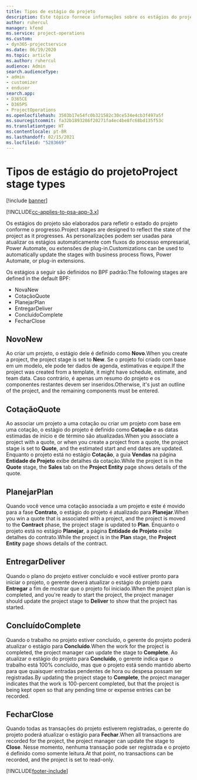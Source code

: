 ```yaml
---
title: Tipos de estágio do projeto
description: Este tópico fornece informações sobre os estágios do projeto.
author: ruhercul
manager: kfend
ms.service: project-operations
ms.custom:
- dyn365-projectservice
ms.date: 06/19/2020
ms.topic: article
ms.author: ruhercul
audience: Admin
search.audienceType:
- admin
- customizer
- enduser
search.app:
- D365CE
- D365PS
- ProjectOperations
ms.openlocfilehash: 3503b17e54fc0b321582c30ce534e4cb3f497a5f
ms.sourcegitcommit: fa32b1893286f20271fa4ec4be8fc68bd135f53c
ms.translationtype: HT
ms.contentlocale: pt-BR
ms.lasthandoff: 02/15/2021
ms.locfileid: "5283669"
---
```

# <a name="project-stage-types"></a><span data-ttu-id="2fb5a-103">Tipos de estágio do projeto</span><span class="sxs-lookup"><span data-stu-id="2fb5a-103">Project stage types</span></span> 

[!include [banner](../includes/psa-now-project-operations.md)]

[!INCLUDE[cc-applies-to-psa-app-3.x](../includes/cc-applies-to-psa-app-3x.md)]

<span data-ttu-id="2fb5a-104">Os estágios do projeto são elaborados para refletir o estado do projeto conforme o progresso.</span><span class="sxs-lookup"><span data-stu-id="2fb5a-104">Project stages are designed to reflect the state of the project as it progresses.</span></span> <span data-ttu-id="2fb5a-105">As personalizações podem ser usadas para atualizar os estágios automaticamente com fluxos do processo empresarial, Power Automate, ou extensões de plug-in.</span><span class="sxs-lookup"><span data-stu-id="2fb5a-105">Customizations can be used to automatically update the stages with business process flows, Power Automate, or plug-in extensions.</span></span>

<span data-ttu-id="2fb5a-106">Os estágios a seguir são definidos no BPF padrão:</span><span class="sxs-lookup"><span data-stu-id="2fb5a-106">The following stages are defined in the default BPF:</span></span>

- <span data-ttu-id="2fb5a-107">Nova</span><span class="sxs-lookup"><span data-stu-id="2fb5a-107">New</span></span>
- <span data-ttu-id="2fb5a-108">Cotação</span><span class="sxs-lookup"><span data-stu-id="2fb5a-108">Quote</span></span>
- <span data-ttu-id="2fb5a-109">Planejar</span><span class="sxs-lookup"><span data-stu-id="2fb5a-109">Plan</span></span>
- <span data-ttu-id="2fb5a-110">Entregar</span><span class="sxs-lookup"><span data-stu-id="2fb5a-110">Deliver</span></span>
- <span data-ttu-id="2fb5a-111">Concluído</span><span class="sxs-lookup"><span data-stu-id="2fb5a-111">Complete</span></span>
- <span data-ttu-id="2fb5a-112">Fechar</span><span class="sxs-lookup"><span data-stu-id="2fb5a-112">Close</span></span> 

## <a name="new"></a><span data-ttu-id="2fb5a-113">Novo</span><span class="sxs-lookup"><span data-stu-id="2fb5a-113">New</span></span>

<span data-ttu-id="2fb5a-114">Ao criar um projeto, o estágio dele é definido como **Novo**.</span><span class="sxs-lookup"><span data-stu-id="2fb5a-114">When you create a project, the project stage is set to **New**.</span></span> <span data-ttu-id="2fb5a-115">Se o projeto foi criado com base em um modelo, ele pode ter dados de agenda, estimativas e equipe.</span><span class="sxs-lookup"><span data-stu-id="2fb5a-115">If the project was created from a template, it might have schedule, estimate, and team data.</span></span> <span data-ttu-id="2fb5a-116">Caso contrário, é apenas um resumo do projeto e os componentes restantes devem ser inseridos.</span><span class="sxs-lookup"><span data-stu-id="2fb5a-116">Otherwise, it's just an outline of the project, and the remaining components must be entered.</span></span>

## <a name="quote"></a><span data-ttu-id="2fb5a-117">Cotação</span><span class="sxs-lookup"><span data-stu-id="2fb5a-117">Quote</span></span>

<span data-ttu-id="2fb5a-118">Ao associar um projeto a uma cotação ou criar um projeto com base em uma cotação, o estágio do projeto é definido como **Cotação** e as datas estimadas de início e de término são atualizadas.</span><span class="sxs-lookup"><span data-stu-id="2fb5a-118">When you associate a project with a quote, or when you create a project from a quote, the project stage is set to **Quote**, and the estimated start and end dates are updated.</span></span> <span data-ttu-id="2fb5a-119">Enquanto o projeto está no estágio **Cotação**, a guia **Vendas** na página **Entidade de Projeto** exibe detalhes da cotação.</span><span class="sxs-lookup"><span data-stu-id="2fb5a-119">While the project is in the **Quote** stage, the **Sales** tab on the **Project Entity** page shows details of the quote.</span></span>

## <a name="plan"></a><span data-ttu-id="2fb5a-120">Planejar</span><span class="sxs-lookup"><span data-stu-id="2fb5a-120">Plan</span></span>

<span data-ttu-id="2fb5a-121">Quando você vence uma cotação associada a um projeto e este é movido para a fase **Contrato**, o estágio do projeto é atualizado para **Planejar**.</span><span class="sxs-lookup"><span data-stu-id="2fb5a-121">When you win a quote that is associated with a project, and the project is moved to the **Contract** phase, the project stage is updated to **Plan**.</span></span> <span data-ttu-id="2fb5a-122">Enquanto o projeto está no estágio **Planejar**, a página **Entidade de Projeto** exibe detalhes do contrato.</span><span class="sxs-lookup"><span data-stu-id="2fb5a-122">While the project is in the **Plan** stage, the **Project Entity** page shows details of the contract.</span></span>

## <a name="deliver"></a><span data-ttu-id="2fb5a-123">Entregar</span><span class="sxs-lookup"><span data-stu-id="2fb5a-123">Deliver</span></span>

<span data-ttu-id="2fb5a-124">Quando o plano do projeto estiver concluído e você estiver pronto para iniciar o projeto, o gerente deverá atualizar o estágio do projeto para **Entregar** a fim de mostrar que o projeto foi iniciado.</span><span class="sxs-lookup"><span data-stu-id="2fb5a-124">When the project plan is completed, and you're ready to start the project, the project manager should update the project stage to **Deliver** to show that the project has started.</span></span>

## <a name="complete"></a><span data-ttu-id="2fb5a-125">Concluído</span><span class="sxs-lookup"><span data-stu-id="2fb5a-125">Complete</span></span> 

<span data-ttu-id="2fb5a-126">Quando o trabalho no projeto estiver concluído, o gerente do projeto poderá atualizar o estágio para **Concluído**.</span><span class="sxs-lookup"><span data-stu-id="2fb5a-126">When the work for the project is completed, the project manager can update the stage to **Complete**.</span></span> <span data-ttu-id="2fb5a-127">Ao atualizar o estágio do projeto para **Concluído**, o gerente indica que o trabalho está 100% concluído, mas que o projeto está sendo mantido aberto para que quaisquer entradas pendentes de hora ou despesa possam ser registradas.</span><span class="sxs-lookup"><span data-stu-id="2fb5a-127">By updating the project stage to **Complete**, the project manager indicates that the work is 100-percent completed, but that the project is being kept open so that any pending time or expense entries can be recorded.</span></span>

## <a name="close"></a><span data-ttu-id="2fb5a-128">Fechar</span><span class="sxs-lookup"><span data-stu-id="2fb5a-128">Close</span></span>

<span data-ttu-id="2fb5a-129">Quando todas as transações do projeto estiverem registradas, o gerente do projeto poderá atualizar o estágio para **Fechar**.</span><span class="sxs-lookup"><span data-stu-id="2fb5a-129">When all transactions are recorded for the project, the project manager can update the stage to **Close**.</span></span> <span data-ttu-id="2fb5a-130">Nesse momento, nenhuma transação pode ser registrada e o projeto é definido como somente leitura.</span><span class="sxs-lookup"><span data-stu-id="2fb5a-130">At that point, no transactions can be recorded, and the project is set to read-only.</span></span>


[!INCLUDE[footer-include](../includes/footer-banner.md)]